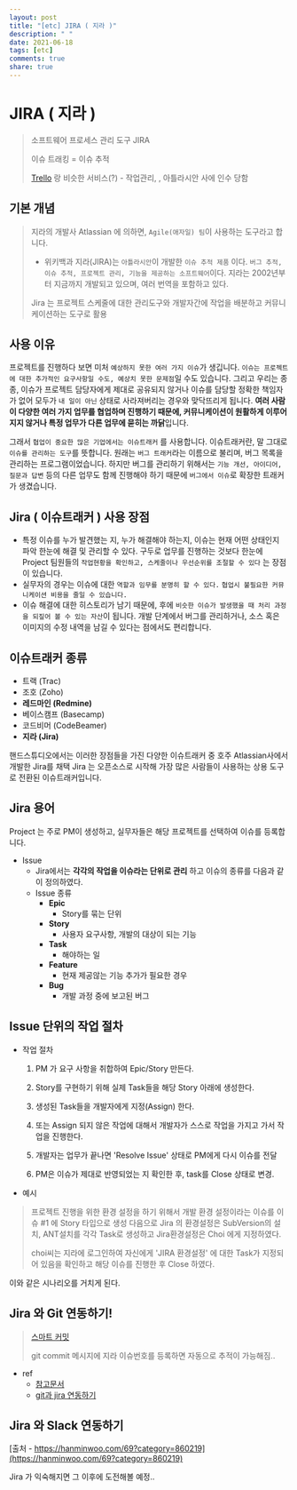 ```yaml
---
layout: post
title: "[etc] JIRA ( 지라 )"
description: " "
date: 2021-06-18
tags: [etc]
comments: true
share: true
---
```



# JIRA ( 지라 )

> 소프트웨어 프로세스 관리 도구 JIRA
>
> 이슈 트래킹 = 이슈 추적
>
> [Trello](https://trello.com/) 랑 비슷한 서비스(?) - 작업관리, , 아틀라시안 사에 인수 당함





## 기본 개념

> 지라의 개발사 Atlassian 에 의하면, `Agile(애자일) 팀`이 사용하는 도구라고 합니다.
>
> - 위키백과
>   지라(JIRA)는 `아틀라시안`이 개발한 `이슈 추적 제품` 이다.
>   `버그 추적, 이슈 추적, 프로젝트 관리, 기능을 제공하는 소프트웨어`이다.
>   지라는 2002년부터 지금까지 개발되고 있으며, 여러 번역을 포함하고 있다.
>
> Jira 는 프로젝트 스케줄에 대한 관리도구와 개발자간에 작업을 배분하고 커뮤니케이션하는 도구로 활용





## 사용 이유

프로젝트를 진행하다 보면 미처 `예상하지 못한 여러 가지 이슈`가 생깁니다.
`이슈는 프로젝트에 대한 추가적인 요구사항일 수도, 예상치 못한 문제점`일 수도 있습니다.
그리고 우리는 종종, 이슈가 프로젝트 담당자에게 제대로 공유되지 않거나 이슈를 담당할 정확한 책임자가 없어
모두가 `내 일이 아닌` 상태로 사라져버리는 경우와 맞닥뜨리게 됩니다.
**여러 사람이 다양한 여러 가지 업무를 협업하며 진행하기 때문에, 커뮤니케이션이 원활하게 이루어지지 않거나
특정 업무가 다른 업무에 묻히는 까닭**입니다.



그래서 `협업이 중요한 많은 기업에서는 이슈트래커` 를 사용합니다. 
이슈트래커란, 말 그대로 `이슈를 관리하는 도구`를 뜻합니다. 원래는 `버그 트래커`라는 이름으로 불리며, 버그 목록을 관리하는 프로그램이었습니다. 하지만 버그를 관리하기 위해서는 `기능 개선, 아이디어, 질문과 답변` 등의 다른
업무도 함께 진행해야 하기 때문에 `버그에서 이슈`로 확장한 트래커가 생겼습니다.



## Jira ( 이슈트래커 ) 사용 장점

- 특정 이슈를 누가 발견했는 지, 누가 해결해야 하는지, 이슈는 현재 어떤 상태인지 파악
  한눈에 해결 및 관리할 수 있다. 구두로 업무를 진행하는 것보다 한눈에 Project 팀원들의
  `작업현황을 확인하고, 스케줄이나 우선순위를 조절할 수 있다` 는 장점이 있습니다.
- 실무자의 경우는 이슈에 대한 `역할과 임무를 분명히 할 수 있다.` 
  `협업시 불필요한 커뮤니케이션 비용을 줄일 수 있습니다.`
- 이슈 해결에 대한 히스토리가 남기 때문에, 후에 `비슷한 이슈가 발생했을 때 처리 과정을 되짚어 볼 수 있는 자산`이 됩니다. 개발 단계에서 버그를 관리하거나, 소스 혹은 이미지의 수정 내역을 남길 수 있다는 점에서도 
  편리합니다.





## 이슈트래커 종류

- 트랙 (Trac)
- 조호 (Zoho)
- **레드마인 (Redmine)**
- 베이스캠프 (Basecamp)
- 코드비머 (CodeBeamer)
- **지라 (Jira)**



핸드스튜디오에서는 이러한 장점들을 가진 다양한 이슈트래커 중 호주 Atlassian사에서 개발한 Jira를 채택
Jira 는 오픈소스로 시작해 가장 많은 사람들이 사용하는 상용 도구로 전환된 이슈트래커입니다.





## Jira  용어

Project 는 주로 PM이 생성하고, 실무자들은 해당 프로젝트를 선택하여 이슈를 등록합니다.

- Issue
  - Jira에서는 **각각의 작업을 이슈라는 단위로 관리** 하고 이슈의 종류를 다음과 같이 정의하였다.
  - Issue 종류
    - **Epic**
      - Story를 묶는 단위
    - **Story**
      - 사용자 요구사항, 개발의 대상이 되는 기능
    - **Task**
      - 해야하는 일
    - **Feature**
      - 현재 제공않는 기능 추가가 필요한 경우
    - **Bug**
      - 개발 과정 중에 보고된 버그





## Issue 단위의 작업 절차

- 작업 절차

  1. PM 가 요구 사항을 취합하여 Epic/Story 만든다.

  2. Story를 구현하기 위해 실제 Task들을 해당 Story 아래에 생성한다.

  3. 생성된 Task들을 개발자에게 지정(Assign) 한다.

  4. 또는 Assign 되지 않은 작업에 대해서 개발자가 스스로 작업을 가지고 가서 작업을 진행한다.
  5. 개발자는 업무가 끝나면 'Resolve Issue' 상태로 PM에게 다시 이슈를 전달
  6. PM은 이슈가 제대로 반영되었는 지 확인한 후, task를 Close 상태로 변경.

  

- 예시

> 프로젝트 진행을 위한 환경 설정을 하기 위해서 개발 환경 설정이라는 이슈를 이슈 #1 에 Story 타입으로 생성
> 다음으로 Jira 의 환경설정은 SubVersion의 설치, ANT설치를 각각 Task로 생성하고 Jira환경설정은 Choi 에게
> 지정하였다.
>
> choi씨는 지라에 로그인하여 자신에게 'JIRA 환경설정' 에 대한 Task가 지정되어 있음을 확인하고 해당 이슈를
> 진행한 후 Close 하였다.

이와 같은 시나리오를 거치게 된다.





## Jira 와 Git 연동하기!

> [스마트 커밋](https://confluence.atlassian.com/fisheye/using-smart-commits-960155400.html)
>
> git commit 메시지에 지라 이슈번호를 등록하면 자동으로 추적이 가능해짐..

- ref
  - [참고문서]([https://velog.io/@pish11010/Jira-Cloud-Smart-commit%EC%9D%84-%EC%9C%84%ED%95%9C-Github-%EC%97%B0%EB%8F%99](https://velog.io/@pish11010/Jira-Cloud-Smart-commit을-위한-Github-연동))
  - [git과 jira 연동하기](https://gguldh.tistory.com/31)





## Jira 와 Slack 연동하기

[출처 - https://hanminwoo.com/69?category=860219](https://hanminwoo.com/69?category=860219)



Jira 가 익숙해지면 그 이후에 도전해볼 예정..